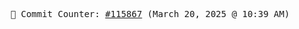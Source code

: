<p align="center">
    <samp>
        📮 Commit Counter: <a href="https://github.com/Javascript-void0/Javascript-void0/commits/main">#115867</a> (March 20, 2025 @ 10:39 AM)
    </samp>
</p>